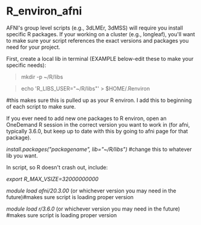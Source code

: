 # R_environ_afni


AFNI's group level scripts (e.g., 3dLMEr, 3dMSS) will require you install specific R packages. 
If your working on a cluster (e.g., longleaf), you'll want to make sure your script references the exact versions and packages you need for your project.

First, create a local lib in terminal (EXAMPLE below-edit these to make your specific needs):

> mkdir -p ~/R/libs

> echo 'R_LIBS_USER="~/R/libs"' >  $HOME/.Renviron 

#this makes sure this is pulled up as your R environ. I add this to beginning of each script to make sure.

If you ever need to add new one packages to R environ, open an OneDemand R session in the correct version you want to work in (for afni, typically 3.6.0, but keep up to date with this by going to afni page for that package).

*install.packages("packagename", lib="~/R/libs")* #change this to whatever lib you want.

In script, so R doesn't crash out, include:

*export R_MAX_VSIZE=32000000000*


*module load afni/20.3.00* (or whichever version you may need in the future)#makes sure script is loading proper version


*module load r/3.6.0* (or whichever version you may need in the future) #makes sure script is loading proper version

